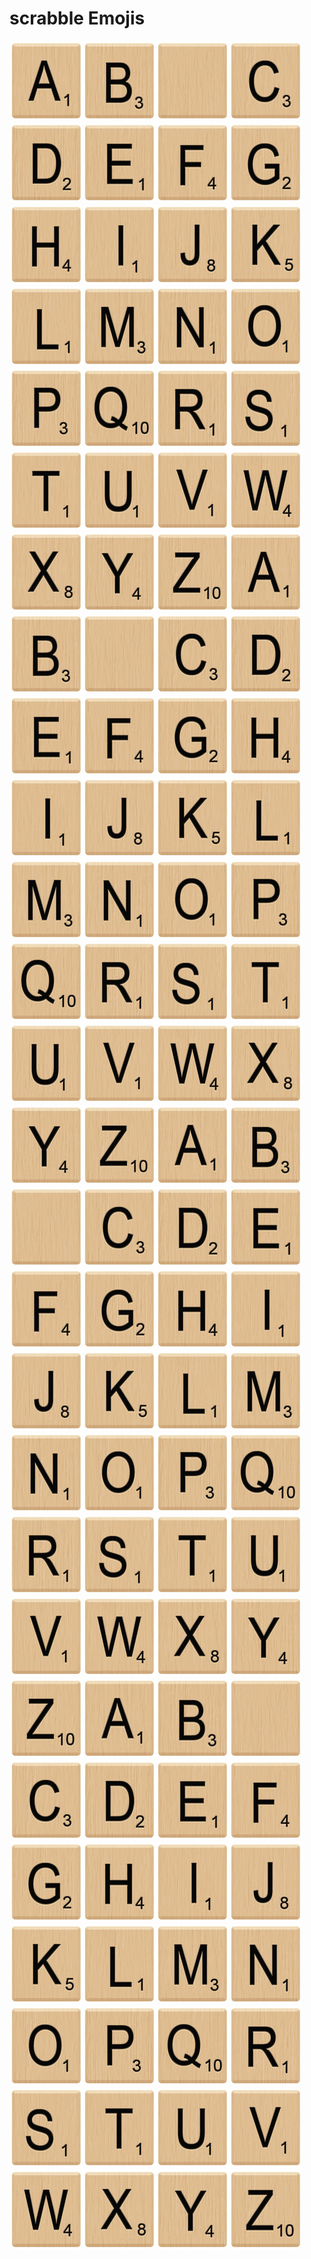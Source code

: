 # scrabble Emojis

![l----a.jpg](l----a.jpg)![l----b.jpg](l----b.jpg)![l----blank.jpg](l----blank.jpg)![l----c.jpg](l----c.jpg)![l----d.jpg](l----d.jpg)![l----e.jpg](l----e.jpg)![l----f.jpg](l----f.jpg)![l----g.jpg](l----g.jpg)![l----h.jpg](l----h.jpg)![l----i.jpg](l----i.jpg)![l----j.jpg](l----j.jpg)![l----k.jpg](l----k.jpg)![l----l.jpg](l----l.jpg)![l----m.jpg](l----m.jpg)![l----n.jpg](l----n.jpg)![l----o.jpg](l----o.jpg)![l----p.jpg](l----p.jpg)![l----q.jpg](l----q.jpg)![l----r.jpg](l----r.jpg)![l----s.jpg](l----s.jpg)![l----t.jpg](l----t.jpg)![l----u.jpg](l----u.jpg)![l----v.jpg](l----v.jpg)![l----w.jpg](l----w.jpg)![l----x.jpg](l----x.jpg)![l----y.jpg](l----y.jpg)![l----z.jpg](l----z.jpg)![l---a.jpg](l---a.jpg)![l---b.jpg](l---b.jpg)![l---blank.jpg](l---blank.jpg)![l---c.jpg](l---c.jpg)![l---d.jpg](l---d.jpg)![l---e.jpg](l---e.jpg)![l---f.jpg](l---f.jpg)![l---g.jpg](l---g.jpg)![l---h.jpg](l---h.jpg)![l---i.jpg](l---i.jpg)![l---j.jpg](l---j.jpg)![l---k.jpg](l---k.jpg)![l---l.jpg](l---l.jpg)![l---m.jpg](l---m.jpg)![l---n.jpg](l---n.jpg)![l---o.jpg](l---o.jpg)![l---p.jpg](l---p.jpg)![l---q.jpg](l---q.jpg)![l---r.jpg](l---r.jpg)![l---s.jpg](l---s.jpg)![l---t.jpg](l---t.jpg)![l---u.jpg](l---u.jpg)![l---v.jpg](l---v.jpg)![l---w.jpg](l---w.jpg)![l---x.jpg](l---x.jpg)![l---y.jpg](l---y.jpg)![l---z.jpg](l---z.jpg)![l--a.jpg](l--a.jpg)![l--b.jpg](l--b.jpg)![l--blank.jpg](l--blank.jpg)![l--c.jpg](l--c.jpg)![l--d.jpg](l--d.jpg)![l--e.jpg](l--e.jpg)![l--f.jpg](l--f.jpg)![l--g.jpg](l--g.jpg)![l--h.jpg](l--h.jpg)![l--i.jpg](l--i.jpg)![l--j.jpg](l--j.jpg)![l--k.jpg](l--k.jpg)![l--l.jpg](l--l.jpg)![l--m.jpg](l--m.jpg)![l--n.jpg](l--n.jpg)![l--o.jpg](l--o.jpg)![l--p.jpg](l--p.jpg)![l--q.jpg](l--q.jpg)![l--r.jpg](l--r.jpg)![l--s.jpg](l--s.jpg)![l--t.jpg](l--t.jpg)![l--u.jpg](l--u.jpg)![l--v.jpg](l--v.jpg)![l--w.jpg](l--w.jpg)![l--x.jpg](l--x.jpg)![l--y.jpg](l--y.jpg)![l--z.jpg](l--z.jpg)![l-a.jpg](l-a.jpg)![l-b.jpg](l-b.jpg)![l-blank.jpg](l-blank.jpg)![l-c.jpg](l-c.jpg)![l-d.jpg](l-d.jpg)![l-e.jpg](l-e.jpg)![l-f.jpg](l-f.jpg)![l-g.jpg](l-g.jpg)![l-h.jpg](l-h.jpg)![l-i.jpg](l-i.jpg)![l-j.jpg](l-j.jpg)![l-k.jpg](l-k.jpg)![l-l.jpg](l-l.jpg)![l-m.jpg](l-m.jpg)![l-n.jpg](l-n.jpg)![l-o.jpg](l-o.jpg)![l-p.jpg](l-p.jpg)![l-q.jpg](l-q.jpg)![l-r.jpg](l-r.jpg)![l-s.jpg](l-s.jpg)![l-t.jpg](l-t.jpg)![l-u.jpg](l-u.jpg)![l-v.jpg](l-v.jpg)![l-w.jpg](l-w.jpg)![l-x.jpg](l-x.jpg)![l-y.jpg](l-y.jpg)![l-z.jpg](l-z.jpg)